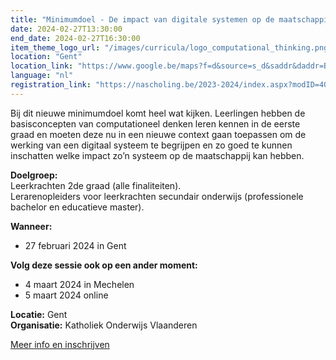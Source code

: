 ```yaml
---
title: "Minimumdoel - De impact van digitale systemen op de maatschappij"
date: 2024-02-27T13:30:00
end_date: 2024-02-27T16:30:00
item_theme_logo_url: "/images/curricula/logo_computational_thinking.png"
location: "Gent"
location_link: "https://www.google.be/maps?f=d&source=s_d&saddr&daddr=Biezekapelstraat+2+Gent+9000&hl=nl"
language: "nl"
registration_link: "https://nascholing.be/2023-2024/index.aspx?modID=4056689"
---
```

Bij dit nieuwe minimumdoel komt heel wat kijken. Leerlingen hebben de basisconcepten van computationeel denken leren kennen in de eerste graad en moeten deze nu in een nieuwe context 
gaan toepassen om de werking van een digitaal systeem te begrijpen en zo goed te kunnen inschatten welke impact zo’n systeem op de maatschappij kan hebben.

**Doelgroep:**<br>
Leerkrachten 2de graad (alle finaliteiten).<br>
Lerarenopleiders voor leerkrachten secundair onderwijs (professionele bachelor en educatieve master).

**Wanneer:** <br>
- 27 februari 2024 in Gent

**Volg deze sessie ook op een ander moment:**
- 4 maart 2024 in Mechelen
- 5 maart 2024 online

**Locatie:** Gent<br>
**Organisatie:** Katholiek Onderwijs Vlaanderen

[Meer info en inschrijven](https://nascholing.be/2023-2024/index.aspx?modID=4056689)
